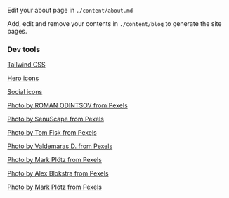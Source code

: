 Edit your about page in `./content/about.md`

Add, edit and remove your contents in `./content/blog` to generate the site pages.

### Dev tools

[Tailwind CSS](https://tailwindcss.com/)

[Hero icons](https://heroicons.com/)

[Social icons](https://tailwindui.com/page-examples/landing-page-01)

[Photo by ROMAN ODINTSOV from Pexels](https://www.pexels.com/photo/optimistic-girl-leaning-out-from-wagon-exit-of-train-4555348/)

[Photo by SenuScape from Pexels](https://www.pexels.com/photo/photo-of-railway-on-mountain-near-houses-1658967/)

[Photo by Tom Fisk from Pexels](https://www.pexels.com/photo/cars-on-park-2136360/)

[Photo by Valdemaras D. from Pexels](https://www.pexels.com/photo/bird-s-eye-view-of-islands-during-daytime-2876098/)

[Photo by Mark Plötz from Pexels](https://www.pexels.com/photo/green-trees-under-white-sky-2790395/)

[Photo by Alex Blokstra from Pexels](https://www.pexels.com/photo/people-standing-on-floor-1311441/)

[Photo by Mark Plötz from Pexels](https://www.pexels.com/photo/train-in-railway-2790396/)


